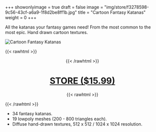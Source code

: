 +++
showonlyimage = true
draft = false
image = "img/store/f3278598-9c56-43cf-a6a9-1f8d2be8ff1b.jpg"
title = "Cartoon Fantasy Katanas"
weight = 0
+++

All the katanas your fantasy games need! From the most common to the most epic. Hand drawn cartoon textures.
<!--more-->

![Cartoon Fantasy Katanas](/img/store/f3278598-9c56-43cf-a6a9-1f8d2be8ff1b.jpg)

{{< rawhtml >}}<center>{{< /rawhtml >}}
# [STORE ($15.99)](https://assetstore.unity.com/packages/slug/255260)
{{< rawhtml >}}</center>{{< /rawhtml >}}

* 34 fantasy katanas.
* 19 lowpoly meshes (200 - 800 triangles each).
* Diffuse hand-drawn textures, 512 x 512 / 1024 x 1024 resolution.
